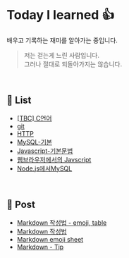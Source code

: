 # Today I learned :thumbsup:
 배우고 기록하는 재미를 알아가는 중입니다.
> 저는 걷는게 느린 사람입니다.  
> 그러나 절대로 되돌아가지는 않습니다.  

</br>

## :book: List 

- [[TBC] C언어](TBC/README.md)
- [git](git/README.md)
- [HTTP](HTTP/README.md)
- [MySQL-기본](MySQL/MySQL.md)
- [Javascript-기본문법](JS/README.md)
- [웹브라우저에서의 Javscript](JS/Javascript_in_web.md)
- [Node.js에서MySQL](JS/Node.js-MySQL.md)

</br>

## :open_file_folder: Post
- [Markdown 작성법 - emoji, table](https://github.com/jinkyukim-me/markdown_ko/blob/23cb9dcad35f83b2f4ec5ac63eff139700d6b52e/README.md)
- [Markdown 작성법](https://gist.github.com/ihoneymon/652be052a0727ad59601)
- [Markdown emoji sheet](https://www.webfx.com/tools/emoji-cheat-sheet/)
- [Markdown - Tip](https://velog.io/@jehjong/%EB%A7%88%ED%81%AC%EB%8B%A4%EC%9A%B4-%EB%AC%B8%EB%B2%95-Markdown-Syntax#1-what-is-toc)
